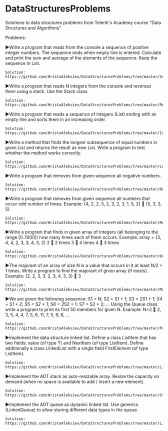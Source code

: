 # DataStructuresProblems
Solutions to data structures problems from Telerik's Academy course "Data Structures and Algorithms"

Problems:

  ►Write a program that reads from the console a sequence of positive integer numbers. The sequence ends when empty 
  line is entered. Calculate and print the sum and average of the elements of the sequence. Keep the sequence in List<int>.
  
    Solution: https://github.com/HristoAleksiev/DataStructuresProblems/tree/master/SumAndAverage/SumAndAverage
  
  ►Write a program that reads N integers from the console and reverses them using a stack. Use the Stack<int> class.
  
    Solution: https://github.com/HristoAleksiev/DataStructuresProblems/tree/master/ReverseWithStack/ReverseWithStack
    
  ►Write a program that reads a sequence of integers (List<int>) ending with an empty line and sorts them in an 
  increasing order.
 
    Solution: https://github.com/HristoAleksiev/DataStructuresProblems/tree/master/IncreasingOrderSort/IncreasingOrderSort
    
  ►Write a method that finds the longest subsequence of equal numbers in given List<int> and returns the result as new 
  List<int>. Write a program to test whether the method works correctly.
  
    Solution: https://github.com/HristoAleksiev/DataStructuresProblems/tree/master/LongestSubsequence/LongestSubsequence
    
  ►Write a program that removes from given sequence all negative numbers.
 
    Solution: https://github.com/HristoAleksiev/DataStructuresProblems/tree/master/RemoveNegativeNumbers/RemoveNegativeNumbers
    
  ►Write a program that removes from given sequence all numbers that occur odd number of times. Example:
    {4, 2, 2, 5, 2, 3, 2, 3, 1, 5, 2}  {5, 3, 3, 5}
  
    Solution: https://github.com/HristoAleksiev/DataStructuresProblems/tree/master/RemoveOddAppearances/RemoveOddAppearances
    
  ►Write a program that finds in given array of integers (all belonging to the range [0..1000]) how many times each of 
  them occurs.
    Example: array = {3, 4, 4, 2, 3, 3, 4, 3, 2}
      2  2 times
      3  4 times
      4  3 times
  
    Solution: https://github.com/HristoAleksiev/DataStructuresProblems/tree/master/OccurenceCounter/OccurenceCounter
    
  ►The majorant of an array of size N is a value that occurs in it at least N/2 + 1 times. Write a program to find the
  majorant of given array (if exists). Example:
    {2, 2, 3, 3, 2, 3, 4, 3, 3}  3
    
    Solution: https://github.com/HristoAleksiev/DataStructuresProblems/tree/master/Majorant/Majorant
    
  ►We are given the following sequence:
    S1 = N;
    S2 = S1 + 1;
    S3 = 2*S1 + 1;
    S4 = S1 + 2;
    S5 = S2 + 1;
    S6 = 2*S2 + 1;
    S7 = S2 + 2;
      ...
  Using the Queue<T> class write a program to print its first 50 members for given N.
    Example: N=2  2, 3, 5, 4, 4, 7, 5, 6, 11, 7, 5, 9, 6, ...

    Solution: https://github.com/HristoAleksiev/DataStructuresProblems/tree/master/PrintSequence/PrintSequence
    
  ►Implement the data structure linked list. Define a class ListItem<T> that has two fields: value (of type T) and NextItem
  (of type ListItem<T>). Define additionally a class LinkedList<T> with a single field FirstElement (of type ListItem<T>).
 
    Solution: https://github.com/HristoAleksiev/DataStructuresProblems/tree/master/LinkedList/LinkedList
    
  ►Implement the ADT stack as auto-resizable array. Resize the capacity on demand (when no space is available to add / insert
  a new element).
  
    Solution: https://github.com/HristoAleksiev/DataStructuresProblems/tree/master/Stack/Stack
    
  ►Implement the ADT queue as dynamic linked list. Use generics (LinkedQueue<T>) to allow storing different data types in 
  the queue.

    Solution: https://github.com/HristoAleksiev/DataStructuresProblems/tree/master/LinkedQueue/LinkedQueue
    
